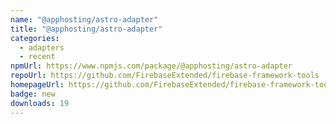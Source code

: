 ```yaml
---
name: "@apphosting/astro-adapter"
title: "@apphosting/astro-adapter"
categories:
  - adapters
  - recent
npmUrl: https://www.npmjs.com/package/@apphosting/astro-adapter
repoUrl: https://github.com/FirebaseExtended/firebase-framework-tools
homepageUrl: https://github.com/FirebaseExtended/firebase-framework-tools#readme
badge: new
downloads: 19
---
```

